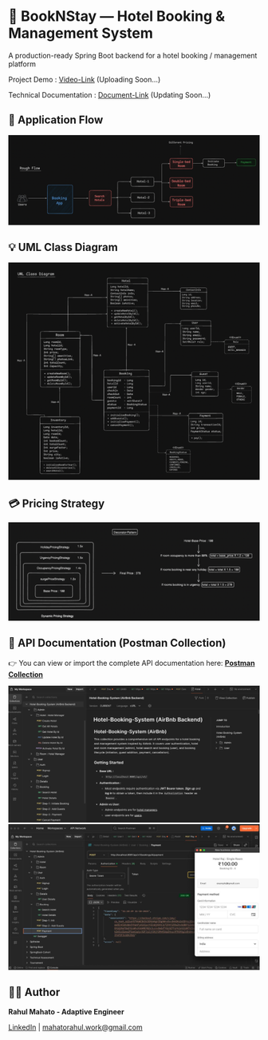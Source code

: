 # 📌 BookNStay — Hotel Booking & Management System

A production-ready Spring Boot backend for a hotel booking / management platform

Project Demo : [Video-Link](https://github.com/rahul-mahato29) (Uploading Soon...)

Technical Documentation : [Document-Link](https://github.com/rahul-mahato29) (Updating Soon...)

## 🚀 Application Flow
![Rough Flow](images/Rough_Flow.png)

## 💡 UML Class Diagram
![Low-Level-Design](images/LLD.png)

## 💳 Pricing Strategy
![Low-Level-Design](images/Pricing_Strategy.png)

## 🧭 API Documentation (Postman Collection)
👉 You can view or import the complete API documentation here:  [**Postman Collection**](https://documenter.getpostman.com/view/32039601/2sB3QNqU4G)

![All-APIs](images/Postman.png)
![Payment-Feature](images/PostmanPayment.png)

## 🙋‍♂️ Author
**Rahul Mahato - Adaptive Engineer**

[LinkedIn](https://www.linkedin.com/in/rahul-mahato-74129b1b5/) | mahatorahul.work@gmail.com
